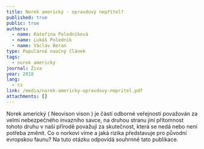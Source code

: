 ```yaml
---
title: Norek americký - opravdový nepřítel?
published: true
public: true
authors:
  - name: Kateřina Poledníková
  - name: Lukáš Poledník
  - name: Václav Beran
type: Populárně naučný článek
tags:
  - norek americký
journal: Živa
year: 2018
lang:
  - cs
link: /media/norek-americky-opravdovy-nepritel.pdf
attachments: []
---
```

Norek americký ( Neovison vison ) je částí odborné veřejnosti považován za velmi nebezpečného invazního savce, na druhou stranu jiní přítomnost tohoto druhu v naší přírodě považují za skutečnost, která se nedá nebo není potřeba změnit. Co o norkovi víme a jaká rizika představuje pro původní evropskou faunu? Na tuto otázku odpovídá souhrnně tato publikace.
